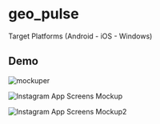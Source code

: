 # geo_pulse

Target Platforms (Android - iOS - Windows)

## Demo


![mockuper](https://github.com/user-attachments/assets/54362702-bdc3-4c6c-8230-6c2eb57816d9)

![Instagram App Screens Mockup](https://github.com/user-attachments/assets/ba046ff8-bd31-43d3-bd6b-f9ebee4e5a1a)

![Instagram App Screens Mockup2](https://github.com/user-attachments/assets/64888f28-79d3-4cdb-a078-cd1492d6512d)


